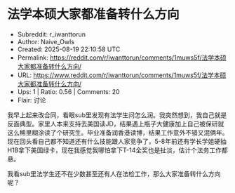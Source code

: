 # 法学本硕大家都准备转什么方向

- Subreddit: r_iwanttorun
- Author: Naive_Owls
- Created: 2025-08-19 22:10:58 UTC
- Permalink: https://reddit.com/r/iwanttorun/comments/1muws5f/法学本硕大家都准备转什么方向/
- URL: https://www.reddit.com/r/iwanttorun/comments/1muws5f/法学本硕大家都准备转什么方向/
- Ups: 1 | Ratio: 0.56 | Comments: 20
- Flair: 讨论


我早上起来改合同，看眼sub里发现有法学生问怎么润。我突然想到，我自己就是反面典型。家里人本来支持去美国读JD，结果遇上瓶子大健康加上自己被保研就这么稀里糊涂读了个研究生。毕业准备润香港读博，结果工作意外不错又混俩年。现在回头看自己都不知道还有什么技能跟人家竞争了，5-8年前还有学长学姐硬抽H1B拿下美国绿卡，现在我感觉我哪怕拿下T-14全奖也是扯淡，估计个法务工作都悬。

我看sub里法学生还不在少数甚至还有人在法检工作，那么大家准备转什么方向呢？

